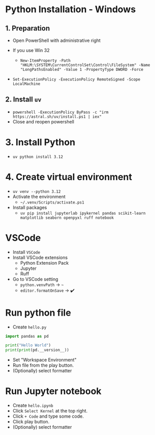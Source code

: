 # Python Installation - Windows

## 1. Preparation

- Open PowerShell with administrative right
- If you use Win 32

  - `New-ItemProperty -Path "HKLM:\SYSTEM\CurrentControlSet\Control\FileSystem" -Name "LongPathsEnabled" -Value 1 -PropertyType DWORD -Force`

- `Set-ExecutionPolicy -ExecutionPolicy RemoteSigned -Scope LocalMachine`

## 2. Install `uv`

- `powershell -ExecutionPolicy ByPass -c "irm https://astral.sh/uv/install.ps1 | iex"`
- Close and reopen powershell

# 3. Install Python

- `uv python install 3.12`

# 4. Create virtual environment

- `uv venv --python 3.12`
- Activate the environment
  - `~/.venv/Scripts/activate.ps1`
- Install packages
  - `uv pip install jupyterlab ipykernel pandas scikit-learn matplotlib seaborn openpyxl ruff notebook`

# VSCode

- Install `VSCode`
- Install VSCode extensions
  - Python Extension Pack
  - Jupyter
  - Ruff
- Go to VSCode setting
  - `python.venvPath` -> `~`
  - `editor.formatOnSave` -> ✔️

# Run python file

- Create `hello.py`

```python
import pandas as pd

print("Hello World")
print(print(pd.__version__))
```

- Set "Workspace Environment"
- Run file from the play button.
- (Optionally) select formatter

# Run Jupyter notebook

- Create `hello.ipynb`
- Click `Select Kernel` at the top right.
- Click `+ Code` and type some code.
- Click play button.
- (Optionally) select formatter
